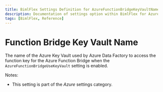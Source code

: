 ```yaml
---
title: BimlFlex Settings Definition for AzureFunctionBridgeKeyVaultName
description: Documentation of settings option within BimlFlex for AzureFunctionBridgeKeyVaultName
tags: [BimlFlex, Reference]
---
```


# Function Bridge Key Vault Name

The name of the Azure Key Vault used by Azure Data Factory to access the function key for the Azure Function Bridge when the `AzureFunctionBridgeUseKeyVault` setting is enabled.

Notes:

* This setting is part of the *Azure* settings category.

